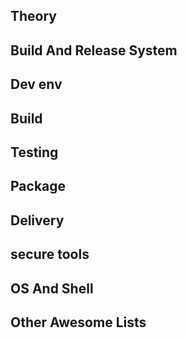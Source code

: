 ## Theory


## Build And Release System


## Dev env


## Build


## Testing


## Package


## Delivery


## secure tools


## OS And Shell


## Other Awesome Lists

